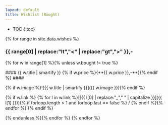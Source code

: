```yaml
---
layout: default
title: Wishlist (Bought)
---
```

* TOC
{:toc}

{% for range in site.data.wishes %}
### {{ range[0] | replace:"lt","<" | replace:"gt",">" }},- ###

{% for w in range[1] %}{% unless w.bought != true %}

<div class="tile" markdown="1">
#### {{ w.title | smartify }} {% if w.price %}<span style="white-space:nowrap">{**{{ w.price }},-**}</span>{% endif %} ####

{% if w.image %}![{{ w.title | smartify }}]({{ w.image }}){% endif %}

{% if w.link %}
<span>{% for l in w.link %}[[{{ l[0] | replace:"_"," " | capitalize }}]({{ l[1] }})]{% if forloop.length > 1 and forloop.last == false %} / {% endif %}{% endfor %}</span>
{% endif %}
</div>
{% endunless %}{% endfor %}
{% endfor %}
